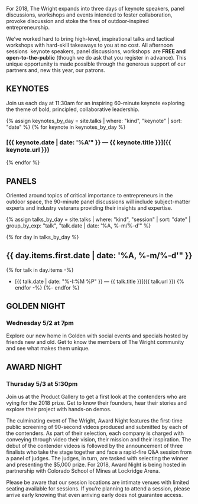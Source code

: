 For 2018, The Wright expands into three days of keynote speakers, panel discussions, workshops and events intended to foster collaboration, provoke discussion and stoke the fires of outdoor-inspired entrepreneurship.

We’ve worked hard to bring high-level, inspirational talks and tactical workshops with hard-skill takeaways to you at no cost. All afternoon sessions ­ keynote speakers, panel discussions, workshops ­ are **FREE and open-to-the-public** (though we do ask that you register in advance). This unique opportunity is made possible through the generous support of our partners and, new this year, our patrons. 

## KEYNOTES
Join us each day at 11:30am for an inspiring 60-minute keynote exploring the theme of bold, principled, collaborative leadership.

{% assign keynotes_by_day = 
  site.talks | 
  where: "kind", "keynote" | 
  sort: "date" %}
{% for keynote in keynotes_by_day %}

### [{{ keynote.date | date: '%A'" }} &mdash; {{ keynote.title }}]({{ keynote.url }})
{% endfor %}

## PANELS
Oriented around topics of critical importance to entrepreneurs in the outdoor space, the 90-minute panel discussions will include subject-matter experts and industry veterans providing their insights and expertise.  

{% assign talks_by_day = 
  site.talks | 
  where: "kind", "session" | 
  sort: "date" | 
  group_by_exp: "talk", "talk.date | date: '%A, %-m/%-d'" %}

{% for day in talks_by_day %}

## {{ day.items.first.date | date: '%A, %-m/%-d'" }}
{% for talk in day.items -%}
- [{{ talk.date | date: "%-I:%M %P" }} &mdash; {{ talk.title }}]({{ talk.url }})
{% endfor -%}
{%- endfor %}

## GOLDEN NIGHT
### Wednesday 5/2 at 7pm
Explore our new home in Golden with social events and specials hosted by friends new and old. Get to know the members of The Wright community and see what makes them unique. 

## AWARD NIGHT
### Thursday 5/3 at 5:30pm
Join us at the Product Gallery to get a first look at the contenders who are vying for the 2018 prize. Get to know their founders, hear their stories and explore their project with hands-on demos.

The culminating event of The Wright, Award Night features the first-time public screening of 90-second videos produced and submitted by each of the contenders. As part of their selection, each company is charged with conveying through video their vision, their mission and their inspiration. The debut of the contender videos is followed by the announcement of three finalists who take the stage together and face a rapid-fire Q&A session from a panel of judges. The judges, in turn, are tasked with selecting the winner and presenting the $5,000 prize. For 2018, Award Night is being hosted in partnership with Colorado School of Mines at Lockridge Arena. 

<span class="disclaimer">
Please be aware that our session locations are intimate venues with limited seating available for sessions. If you’re planning to attend a session, please arrive early knowing that even arriving early does not guarantee access.
</span>
